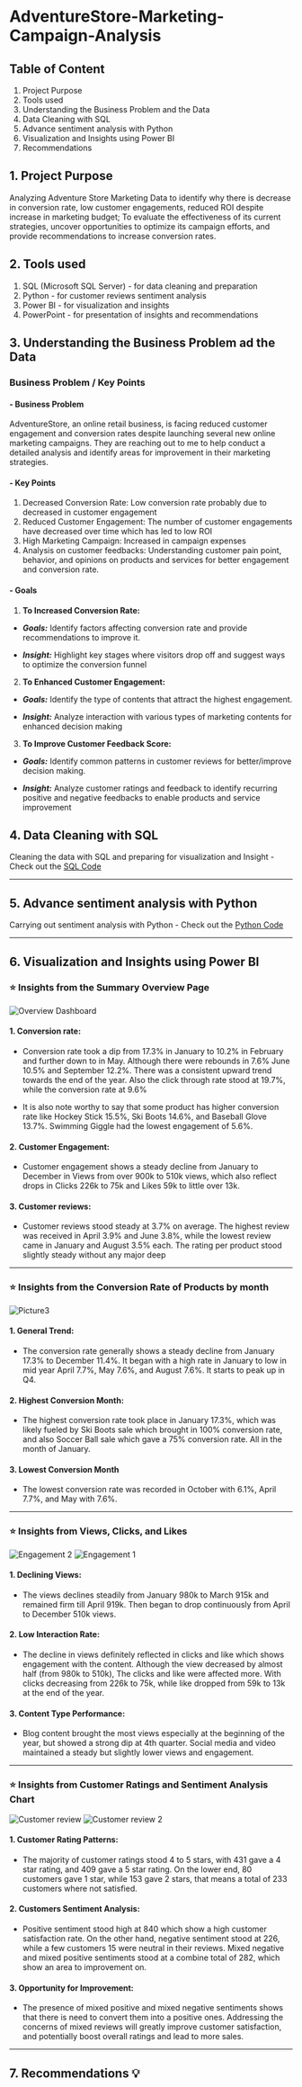 # AdventureStore-Marketing-Campaign-Analysis


## Table of Content

 1. Project Purpose
 2. Tools used
 3. Understanding the Business Problem and the Data
 4. Data Cleaning with SQL
 5. Advance sentiment analysis with Python
 6. Visualization and Insights using Power BI
 7. Recommendations


## 1. Project Purpose

Analyzing Adventure Store Marketing Data to identify why there is decrease in conversion rate, low customer engagements, reduced ROI despite increase in marketing budget; To evaluate the effectiveness of its current strategies, uncover opportunities to optimize its campaign efforts, and provide recommendations to increase conversion rates.



## 2. Tools used
 1. SQL (Microsoft SQL Server) - for data cleaning and preparation
 2. Python - for customer reviews sentiment analysis
 3. Power BI - for visualization and insights
 4. PowerPoint - for presentation of insights and recommendations


## 3. Understanding the Business Problem ad the Data

### Business Problem / Key Points

#### - Business Problem
AdventureStore, an online retail business, is facing reduced customer engagement and conversion rates despite launching several new online marketing campaigns. They are reaching out to me to help conduct a detailed analysis and identify areas for improvement in their marketing strategies.

#### - Key Points
1. Decreased Conversion Rate: Low conversion rate probably due to decreased in customer engagement
2. Reduced Customer Engagement: The number of customer engagements have decreased over time which has led to low ROI
3. High Marketing Campaign: Increased in campaign expenses
4. Analysis on customer feedbacks: Understanding customer pain point, behavior, and opinions on products and services for better engagement and conversion rate.


#### - Goals 

1. **To Increased Conversion Rate:**

  - **_Goals:_** Identify factors affecting conversion rate and provide recommendations 
          to improve it.
   
  - **_Insight:_** Highlight key stages where visitors drop off and suggest ways 
          to optimize the conversion funnel

2. **To Enhanced Customer Engagement:**

  - **_Goals:_** Identify the type of contents that attract the highest engagement.
   
  - **_Insight:_** Analyze interaction with various types of marketing contents for 
          enhanced decision making

3. **To Improve Customer Feedback Score:**

  - **_Goals:_** Identify common patterns in customer reviews for better/improve 
          decision making.
   
  - **_Insight:_** Analyze customer ratings and feedback to identify recurring 
          positive and negative feedbacks to enable products and service improvement


## 4. Data Cleaning with SQL  

Cleaning the data with SQL and preparing for visualization and Insight - Check out the [SQL Code](https://github.com/stanleyanthony/AdventureStore-Marketing-Campaign-Analysis/blob/main/The%20Codes/SQL%20Query.sql) 

***


## 5. Advance sentiment analysis with Python

Carrying out sentiment analysis with Python - Check out the [Python Code](https://github.com/stanleyanthony/AdventureStore-Marketing-Campaign-Analysis/blob/main/The%20Codes/Python%20-%20customer_reviews_sentiment_analysis.py) 

***


## 6. Visualization and Insights using Power BI

### ⭐ Insights from the Summary Overview Page

![Overview Dashboard](https://github.com/user-attachments/assets/9e753c89-89e9-4e9c-b093-137cdd47beb0)

#### 1. Conversion rate: 
- Conversion rate took a dip from 17.3% in January to 10.2% in February and further down to in May. Although there were rebounds in 7.6% June 10.5% and September 12.2%. There was a consistent upward trend towards the end of the year. Also the click through rate stood at 19.7%, while the conversion rate at 9.6%

- It is also note worthy to say that some product has higher conversion rate like Hockey Stick 15.5%, Ski Boots 14.6%, and Baseball Glove 13.7%. Swimming Giggle had the lowest engagement of 5.6%.

#### 2. Customer Engagement: 
- Customer engagement shows a steady decline from January to December in Views from over 900k to 510k views, which also reflect drops in Clicks 226k to 75k and Likes 59k to little over 13k.

#### 3. Customer reviews:
- Customer reviews stood steady at 3.7% on average. The highest review was received in April 3.9% and June 3.8%, while the lowest review came in January and August 3.5% each. The rating per product stood slightly steady without any major deep

***

### ⭐ Insights from the Conversion Rate of Products by month

![Picture3](https://github.com/user-attachments/assets/d7cd34ec-1841-41c4-ab50-b15aabf00b36)

#### 1. General Trend:
- The conversion rate generally shows a steady decline from January 17.3% to December 11.4%. It began with a high rate in January to low in mid year April 7.7%, May 7.6%, and August 7.6%. It starts to peak up in Q4.

#### 2. Highest Conversion Month:
- The highest conversion rate took place in January 17.3%, which was likely fueled by Ski Boots sale which brought in 100% conversion rate, and also Soccer Ball sale which gave a 75% conversion rate. All in the month of January. 

#### 3. Lowest Conversion Month
- The lowest conversion rate was recorded in October with 6.1%, April 7.7%, and May with 7.6%.

***

### ⭐ Insights from Views, Clicks, and Likes

![Engagement 2](https://github.com/user-attachments/assets/cbd144d0-f8ab-482a-a597-a705c5dce133) ![Engagement 1](https://github.com/user-attachments/assets/906220ca-3c10-4885-842f-279c018d80d9)

#### 1. Declining Views:
- The views declines steadily from January 980k to March 915k and remained firm till April 919k. Then began to drop continuously from April to December 510k views.

#### 2. Low Interaction Rate: 
- The decline in views definitely reflected in clicks and like which shows engagement with the content. Although the view decreased by almost half (from 980k to 510k), The clicks and like were affected more. With clicks decreasing from 226k to 75k, while like dropped from 59k to 13k at the end of the year. 

#### 3. Content Type Performance: 
- Blog content brought the most views especially at the beginning of the year, but showed a strong dip at 4th quarter. Social media and video maintained a steady but slightly lower views and engagement. 

***

### ⭐ Insights from Customer Ratings and Sentiment Analysis Chart

![Customer review](https://github.com/user-attachments/assets/108df90e-99af-4421-93f2-1092a458e47d) ![Customer review 2](https://github.com/user-attachments/assets/9daff4bf-b99e-422a-88b9-06a59ecba2e2) 

#### 1. Customer Rating Patterns: 
- The majority of customer ratings stood 4 to 5 stars, with 431 gave a 4 star rating, and 409 gave a 5 star rating. On the lower end, 80 customers gave 1 star, while 153 gave 2 stars, that means a total of 233 customers where not satisfied.

#### 2. Customers Sentiment Analysis:
- Positive sentiment stood high at 840 which show a high customer satisfaction rate. On the other hand, negative sentiment stood at 226, while a few customers 15 were neutral in their reviews. Mixed negative and mixed positive sentiments stood at a combine total of 282, which show an area to improvement on.

#### 3. Opportunity for Improvement:
- The presence of mixed positive and mixed negative sentiments shows that there is need to convert them into a positive ones. Addressing the concerns of mixed reviews will greatly improve customer satisfaction, and potentially boost overall ratings and lead to more sales.

***


## 7. Recommendations 💡






















